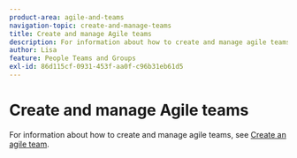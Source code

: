 ```yaml
---
product-area: agile-and-teams
navigation-topic: create-and-manage-teams
title: Create and manage Agile teams
description: For information about how to create and manage agile teams, see Create an agile team.
author: Lisa
feature: People Teams and Groups
exl-id: 86d115cf-0931-453f-aa0f-c96b31eb61d5
---
```

# Create and manage Agile teams

For information about how to create and manage agile teams, see [Create an agile team](../../agile/get-started-with-agile-in-workfront/create-an-agile-team.md).
